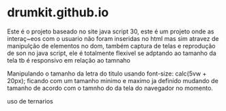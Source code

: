 # drumkit.github.io

Este é o projeto baseado no site java script 30, este é um projeto onde as interaç~eos com o usuario não foram inseridas no html mas sim atravez de manipulção de elementos no dom, também captura de telas e reprodução de son no java script, ele é totalmente flexivel se adptando ao tamanho da tela tb é responsivo em relação ao tamnaho 

Manipulando o tamanho da letra do titulo usando  font-size: calc(5vw + 20px); ficando com um tamanho minimo e maximo ja definido mudando de tamanho de acordo com o tamnho do da tela do navegador no momento.

uso de ternarios
